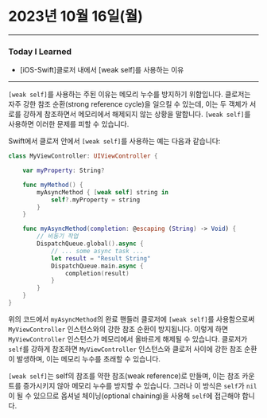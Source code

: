 # 2023년 10월 16일(월)

---

### Today I Learned 

- [iOS-Swift]클로저 내에서 [weak self]를 사용하는 이유

----

`[weak self]`를 사용하는 주된 이유는 메모리 누수를 방지하기 위함입니다. 클로저는 자주 강한 참조 순환(strong reference cycle)을 일으킬 수 있는데, 이는 두 객체가 서로를 강하게 참조하면서 메모리에서 해제되지 않는 상황을 말합니다. `[weak self]`를 사용하면 이러한 문제를 피할 수 있습니다.

Swift에서 클로저 안에서 `[weak self]`를 사용하는 예는 다음과 같습니다:

```swift
class MyViewController: UIViewController {

    var myProperty: String?

    func myMethod() {
        myAsyncMethod { [weak self] string in
            self?.myProperty = string
        }
    }

    func myAsyncMethod(completion: @escaping (String) -> Void) {
        // 비동기 작업
        DispatchQueue.global().async {
            // ... some async task ...
            let result = "Result String"
            DispatchQueue.main.async {
                completion(result)
            }
        }
    }
}
```

위의 코드에서 `myAsyncMethod`의 완료 핸들러 클로저에 `[weak self]`를 사용함으로써 `MyViewController` 인스턴스와의 강한 참조 순환이 방지됩니다. 이렇게 하면 `MyViewController` 인스턴스가 메모리에서 올바르게 해제될 수 있습니다. 클로저가 `self`를 강하게 참조하면 `MyViewController` 인스턴스와 클로저 사이에 강한 참조 순환이 발생하며, 이는 메모리 누수를 초래할 수 있습니다.

`[weak self]`는 self의 참조를 약한 참조(weak reference)로 만들며, 이는 참조 카운트를 증가시키지 않아 메모리 누수를 방지할 수 있습니다. 그러나 이 방식은 `self`가 `nil`이 될 수 있으므로 옵셔널 체이닝(optional chaining)을 사용해 `self`에 접근해야 합니다.